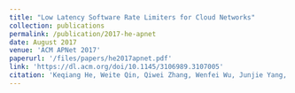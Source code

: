 ```yaml
---
title: "Low Latency Software Rate Limiters for Cloud Networks"
collection: publications
permalink: /publication/2017-he-apnet
date: August 2017
venue: 'ACM APNet 2017'
paperurl: '/files/papers/he2017apnet.pdf'
link: 'https://dl.acm.org/doi/10.1145/3106989.3107005'
citation: 'Keqiang He, Weite Qin, Qiwei Zhang, Wenfei Wu, Junjie Yang, Tian Pan, Chengchen Hu, Jiao Zhang, Brent Stephens, Aditya Akella, Ying Zhang'
---
```

